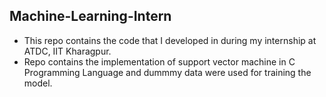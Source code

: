 ## Machine-Learning-Intern
- This repo contains the code that I developed in during my internship at ATDC, IIT Kharagpur.
- Repo contains the implementation of support vector machine in C Programming Language and dummmy data were used for training the model.

